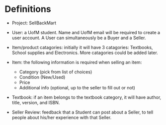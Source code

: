 # Definitions

- Project: SellBackMart

- User: a UofM student. Name and UofM email will be required to create a user account. A User can simultaneously be a Buyer and a Seller.

- Item/product catagories: initially it will have 3 catagories: Textbooks, School supplies and Electronics. More catagories could be added later.

- Item: the following information is required when selling an item: 
     - Category (pick from list of choices) 
     - Condition (New/Used)
     - Price
     - Additional info (optional, up to the seller to fill out or not) 

- Textbook: if an item belongs to the textbook category, it will have author, title, version, and ISBN.

- Seller Review: feedback that a Student can post about a Seller, to tell people about his/her experience with that Seller.
